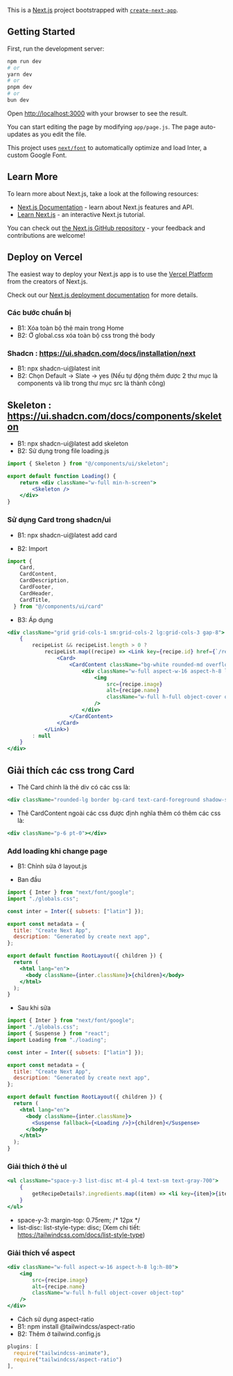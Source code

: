 This is a [Next.js](https://nextjs.org/) project bootstrapped with [`create-next-app`](https://github.com/vercel/next.js/tree/canary/packages/create-next-app).

## Getting Started

First, run the development server:

```bash
npm run dev
# or
yarn dev
# or
pnpm dev
# or
bun dev
```

Open [http://localhost:3000](http://localhost:3000) with your browser to see the result.

You can start editing the page by modifying `app/page.js`. The page auto-updates as you edit the file.

This project uses [`next/font`](https://nextjs.org/docs/basic-features/font-optimization) to automatically optimize and load Inter, a custom Google Font.

## Learn More

To learn more about Next.js, take a look at the following resources:

- [Next.js Documentation](https://nextjs.org/docs) - learn about Next.js features and API.
- [Learn Next.js](https://nextjs.org/learn) - an interactive Next.js tutorial.

You can check out [the Next.js GitHub repository](https://github.com/vercel/next.js/) - your feedback and contributions are welcome!

## Deploy on Vercel

The easiest way to deploy your Next.js app is to use the [Vercel Platform](https://vercel.com/new?utm_medium=default-template&filter=next.js&utm_source=create-next-app&utm_campaign=create-next-app-readme) from the creators of Next.js.

Check out our [Next.js deployment documentation](https://nextjs.org/docs/deployment) for more details.

### Các bước chuẩn bị

- B1: Xóa toàn bộ thẻ main trong Home
- B2: Ở global.css xóa toàn bộ css trong thẻ body

### Shadcn : https://ui.shadcn.com/docs/installation/next

- B1: npx shadcn-ui@latest init
- B2: Chọn Default -> Slate -> yes (Nếu tự động thêm được 2 thư mục là components và lib trong thư mục src là thành công)

## Skeleton : https://ui.shadcn.com/docs/components/skeleton

- B1: npx shadcn-ui@latest add skeleton
- B2: Sử dụng trong file loading.js

```jsx
import { Skeleton } from "@/components/ui/skeleton";

export default function Loading() {
    return <div className="w-full min-h-screen">
        <Skeleton />
    </div>
}

```

### Sử dụng Card trong shadcn/ui

- B1: npx shadcn-ui@latest add card

- B2: Import 

```jsx
import {
    Card,
    CardContent,
    CardDescription,
    CardFooter,
    CardHeader,
    CardTitle,
  } from "@/components/ui/card"
```

- B3: Áp dụng

```jsx
<div className="grid grid-cols-1 sm:grid-cols-2 lg:grid-cols-3 gap-8">
    {
        recipeList && recipeList.length > 0 ?
            recipeList.map((recipe) => <Link key={recipe.id} href={`/recipe-list/${recipe.id}`}>
                <Card>
                    <CardContent className="bg-white rounded-md overflow-hidden shadow-md cursor-pointer hover:scale-[1transiaiton-all">
                        <div className="w-full aspect-w-16 aspect-h-8 lg:h-80">
                            <img 
                                src={recipe.image}
                                alt={recipe.name}
                                className="w-full h-full object-cover object-top"
                            />
                        </div>
                    </CardContent>
                </Card>
            </Link>)
        : null
    }
</div>
```

## Giải thích các css trong Card

- Thẻ Card chính là thẻ div có các css là: 

```jsx
<div className="rounded-lg border bg-card text-card-foreground shadow-sm"></div>
```
- Thẻ CardContent ngoài các css được định nghĩa thêm có thêm các css là: 

```jsx
<div className="p-6 pt-0"></div>
```

### Add loading khi change page

- B1: Chỉnh sửa ở layout.js

- Ban đầu

```jsx
import { Inter } from "next/font/google";
import "./globals.css";

const inter = Inter({ subsets: ["latin"] });

export const metadata = {
  title: "Create Next App",
  description: "Generated by create next app",
};

export default function RootLayout({ children }) {
  return (
    <html lang="en">
      <body className={inter.className}>{children}</body>
    </html>
  );
}
```

- Sau khi sửa

```jsx
import { Inter } from "next/font/google";
import "./globals.css";
import { Suspense } from "react";
import Loading from "./loading";

const inter = Inter({ subsets: ["latin"] });

export const metadata = {
  title: "Create Next App",
  description: "Generated by create next app",
};

export default function RootLayout({ children }) {
  return (
    <html lang="en">
      <body className={inter.className}>
        <Suspense fallback={<Loading />}>{children}</Suspense>
      </body>
    </html>
  );
}
```

### Giải thích ở thẻ ul

```jsx
<ul className="space-y-3 list-disc mt-4 pl-4 text-sm text-gray-700">
    {
        getRecipeDetails?.ingredients.map((item) => <li key={item}>{item}</li>)
    }
</ul>
```

- space-y-3: margin-top: 0.75rem; /* 12px */
- list-disc: list-style-type: disc; (Xem chi tiết: https://tailwindcss.com/docs/list-style-type)

### Giải thích về aspect

```jsx
<div className="w-full aspect-w-16 aspect-h-8 lg:h-80">
    <img 
        src={recipe.image}
        alt={recipe.name}
        className="w-full h-full object-cover object-top"
    />
</div>
```

- Cách sử dụng aspect-ratio
- B1: npm install @tailwindcss/aspect-ratio
- B2: Thêm ở tailwind.config.js
```js
plugins: [
  require("tailwindcss-animate"),
  require("tailwindcss/aspect-ratio")
],
```





